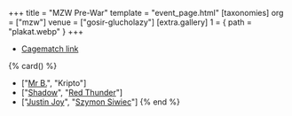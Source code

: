 +++
title = "MZW Pre-War"
template = "event_page.html"
[taxonomies]
org = ["mzw"]
venue = ["gosir-glucholazy"]
[extra.gallery]
1 = { path = "plakat.webp" }
+++

* [Cagematch link](https://www.cagematch.net/?id=1&nr=153090)

{% card() %}
- ["[Mr B.](@/w/mr-b.md)", "Kripto"]
- ["[Shadow](@/w/shadow.md)", "[Red Thunder](@/w/red-thunder.md)"]
- ["[Justin Joy](@/w/justin-joy.md)", "[Szymon Siwiec](@/w/szymon-siwiec.md)"]
{% end %}
